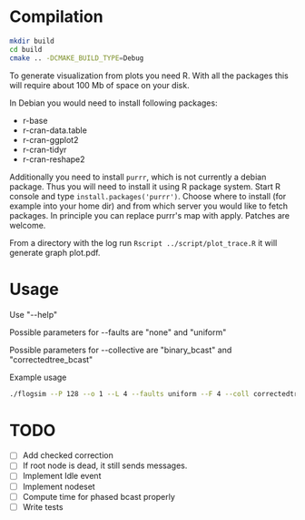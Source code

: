# Compilation

```bash
mkdir build
cd build
cmake .. -DCMAKE_BUILD_TYPE=Debug
```

To generate visualization from plots you need R. With all the packages
this will require about 100 Mb of space on your disk.

In Debian you would need to install following packages:

  - r-base
  - r-cran-data.table
  - r-cran-ggplot2
  - r-cran-tidyr
  - r-cran-reshape2

Additionally you need to install `purrr`, which is not currently a
debian package. Thus you will need to install it using R package
system. Start R console and type `install.packages('purrr')`. Choose
where to install (for example into your home dir) and from which
server you would like to fetch packages. In principle you can replace
purrr's map with apply. Patches are welcome.

From a directory with the log run `Rscript ../script/plot_trace.R` it
will generate graph plot.pdf.

# Usage

Use "--help"

Possible parameters for --faults are "none" and "uniform"

Possible parameters for --collective are "binary_bcast" and
"correctedtree_bcast"

Example usage

```bash
./flogsim --P 128 --o 1 --L 4 --faults uniform --F 4 --coll correctedtree_bcast --help
```

# TODO

  - [ ] Add checked correction
  - [ ] If root node is dead, it still sends messages.
  - [ ] Implement Idle event
  - [ ] Implement nodeset
  - [ ] Compute time for phased bcast properly
  - [ ] Write tests
